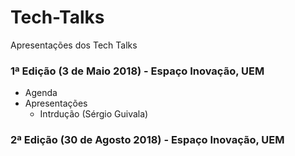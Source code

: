 # Tech-Talks
Apresentações dos Tech Talks

### 1ª Edição (3 de Maio 2018) - Espaço Inovação, UEM

* Agenda
* Apresentações
  * Intrdução (Sérgio Guivala)
  
### 2ª Edição (30 de Agosto 2018) - Espaço Inovação, UEM

